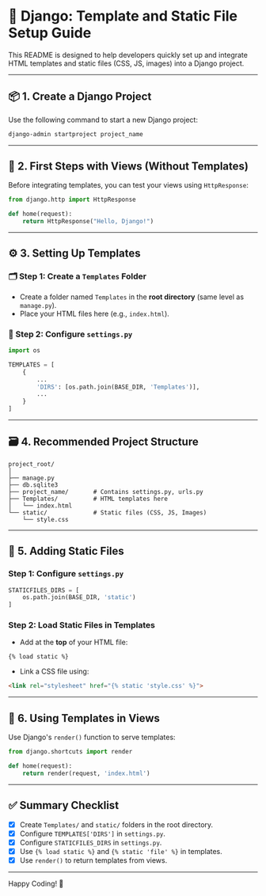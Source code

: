 
# 🧩 Django: Template and Static File Setup Guide

This README is designed to help developers quickly set up and integrate HTML templates and static files (CSS, JS, images) into a Django project.

---

## 📦 1. Create a Django Project

Use the following command to start a new Django project:

```bash
django-admin startproject project_name
```

---

## 🧪 2. First Steps with Views (Without Templates)

Before integrating templates, you can test your views using `HttpResponse`:

```python
from django.http import HttpResponse

def home(request):
    return HttpResponse("Hello, Django!")
```

---

## ⚙️ 3. Setting Up Templates

### 🗂️ Step 1: Create a `Templates` Folder

- Create a folder named `Templates` in the **root directory** (same level as `manage.py`).
- Place your HTML files here (e.g., `index.html`).

### 🧾 Step 2: Configure `settings.py`

```python
import os

TEMPLATES = [
    {
        ...
        'DIRS': [os.path.join(BASE_DIR, 'Templates')],
        ...
    }
]
```

---

## 🗃️ 4. Recommended Project Structure

```
project_root/
│
├── manage.py
├── db.sqlite3
├── project_name/       # Contains settings.py, urls.py
├── Templates/          # HTML templates here
│   └── index.html
└── static/             # Static files (CSS, JS, Images)
    └── style.css
```

---

## 🎨 5. Adding Static Files

### Step 1: Configure `settings.py`

```python
STATICFILES_DIRS = [
    os.path.join(BASE_DIR, 'static')
]
```

### Step 2: Load Static Files in Templates

- Add at the **top** of your HTML file:
```django
{% load static %}
```

- Link a CSS file using:
```html
<link rel="stylesheet" href="{% static 'style.css' %}">
```

---

## 🧠 6. Using Templates in Views

Use Django's `render()` function to serve templates:

```python
from django.shortcuts import render

def home(request):
    return render(request, 'index.html')
```

---

## ✅ Summary Checklist

- [x] Create `Templates/` and `static/` folders in the root directory.
- [x] Configure `TEMPLATES['DIRS']` in `settings.py`.
- [x] Configure `STATICFILES_DIRS` in `settings.py`.
- [x] Use `{% load static %}` and `{% static 'file' %}` in templates.
- [x] Use `render()` to return templates from views.

---

Happy Coding! 🚀
